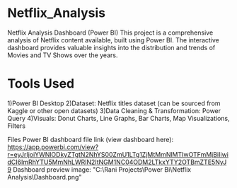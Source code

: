 # Netflix_Analysis
Netflix Analysis Dashboard (Power BI) This project is a comprehensive analysis of Netflix content available, built using Power BI. The interactive dashboard provides valuable insights into the distribution and trends of Movies and TV Shows over the years.
# Tools Used
1)Power BI Desktop
2)Dataset: Netflix titles dataset (can be sourced from Kaggle or other open datasets)
3)Data Cleaning & Transformation: Power Query
4)Visuals: Donut Charts, Line Graphs, Bar Charts, Map Visualizations, Filters

Files
Power BI dashboard file link (view dashboard here): https://app.powerbi.com/view?r=eyJrIjoiYWNlODkyZTgtN2NhYS00ZmU1LTg1ZjMtMmNlMTIwOTFmMjBiIiwidCI6ImRhYTU5MmNhLWRlN2ItNGM1NC04ODM2LTkxYTY2OTBmZTE5NyJ9
Dashboard preview image: "C:\Rani Projects\Power Bi\Netflix Analysis\Dashboard.png"

